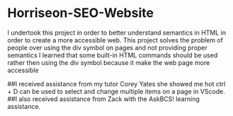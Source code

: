 # Horriseon-SEO-Website
I undertook this project in order to better understand semantics in HTML in order to create a more accessible web.
This project solves the problem of people over using the div symbol on pages and not providing proper semantics 
I learned that some built-in HTML commands should be used rather then using the div symbol because it make the web page more accessible 

##I received assistance from my tutor Corey Yates she showed me hot ctrl + D can be used to select and change multiple items on a page in VScode.
##I also received assistance from Zack with the AskBCS! learning assistance. 
